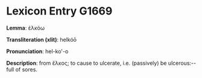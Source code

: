 # Lexicon Entry G1669

**Lemma**: ἑλκόω

**Transliteration (xlit)**: helkóō

**Pronunciation**: hel-ko'-o

**Description**:
from ἕλκος; to cause to ulcerate, i.e. (passively) be ulcerous:--full of sores.
